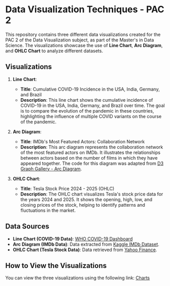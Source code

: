 # Data Visualization Techniques - PAC 2

This repository contains three different data visualizations created for the PAC 2 of the Data Visualization subject, as part of the Master's in Data Science. The visualizations showcase the use of **Line Chart**, **Arc Diagram**, and **OHLC Chart** to analyze different datasets.

## Visualizations

1. **Line Chart**: 
   - **Title**: Cumulative COVID-19 Incidence in the USA, India, Germany, and Brazil
   - **Description**: This line chart shows the cumulative incidence of COVID-19 in the USA, India, Germany, and Brazil over time. The goal is to compare the evolution of the pandemic in these countries, highlighting the influence of multiple COVID variants on the course of the pandemic.

2. **Arc Diagram**:
   - **Title**: IMDb's Most Featured Actors: Collaboration Network
   - **Description**: This arc diagram represents the collaboration network of the most featured actors on IMDb. It illustrates the relationships between actors based on the number of films in which they have appeared together. The code for this diagram was adapted from [D3 Graph Gallery - Arc Diagram](https://d3-graph-gallery.com/graph/arc_template.html).

3. **OHLC Chart**:
   - **Title**: Tesla Stock Price 2024 - 2025 (OHLC)
   - **Description**: The OHLC chart visualizes Tesla's stock price data for the years 2024 and 2025. It shows the opening, high, low, and closing prices of the stock, helping to identify patterns and fluctuations in the market.

## Data Sources

- **Line Chart (COVID-19 Data)**: [WHO COVID-19 Dashboard](https://data.who.int/dashboards/covid19/data)
- **Arc Diagram (IMDb Data)**: Data extracted from [Kaggle IMDb Dataset](https://www.kaggle.com/datasets/payamamanat/imbd-dataset/data).
- **OHLC Chart (Tesla Stock Data)**: Data retrieved from [Yahoo Finance](https://finance.yahoo.com/quote/TSLA/history/?guccounter=1&guce_referrer=aHR0cHM6Ly93d3cuZ29vZ2xlLmNvbS8&guce_referrer_sig=AQAAADv7PU0QVh0T8BEAKeQQIZm-pHbHB8xPjbSl0ALIjw4zSAF_rG3qp4RKY6Ze8o3QJnooVSKyW545lAjJJV5_m-fCyoV7Q8n-WZMRituNa8KB8jGoO_y08oOSR3NwJ8BjbC8EmNF4kFoh5x4Nzm61nT7M_eCKfi0JyGlPaBIVW7el).

## How to View the Visualizations

You can view the three visualizations using the following link: [Charts](https://avilavida.github.io/Visualitzaci-de-dades-PAC2/)
